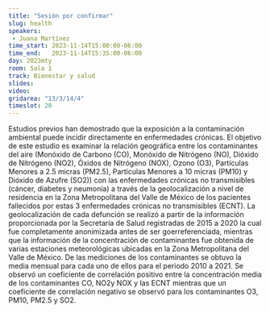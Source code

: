 ```yaml
---
title: "Sesión por confirmar"
slug: health
speakers:
 - Juana Martínez
time_start: 2023-11-14T15:00:00-06:00
time_end:   2023-11-14T15:35:00-06:00
day: 2023mty
room: Sala 1 
track: Bienestar y salud
slides: 
video: 
gridarea: "13/3/14/4"
timeslot: 20
---
```


Estudios previos han demostrado que la exposición a la contaminación ambiental puede incidir directamente en enfermedades crónicas. El objetivo de este estudio es examinar la relación geográfica entre los contaminantes del aire (Monóxido de Carbono (CO), Monóxido de Nitrógeno (NO), Dióxido de Nitrógeno (NO2), Óxidos de Nitrógeno (NOX),  Ozono (O3), Partículas Menores a 2.5 micras (PM2.5), Partículas Menores a 10 micras (PM10) y Dióxido de Azufre (SO2)) con las enfermedades crónicas no transmisibles (cáncer, diabetes y neumonía) a través de la geolocalización a nivel de residencia en la Zona Metropolitana del Valle de México de los pacientes fallecidos por estas 3 enfermedades crónicas no transmisibles (ECNT). La geolocalización de cada defunción se realizó a partir de la información proporcionada por la Secretaría de Salud registradas de 2015 a 2020 la cual fue completamente anonimizada antes de ser goerreferenciada, mientras que la información de la concentración de contaminantes fue obtenida de varias estaciones meteorológicas ubicadas en la Zona Metropolitana del Valle de México. De las mediciones de los contaminantes se obtuvo la media mensual para cada uno de ellos para el periodo 2010 a 2021. Se observó un coeficiente de correlación positivo entre la concentración media de los contaminantes CO, NO2y NOX y las ECNT mientras que un coeficiente de correlación negativo se observó para los contaminantes O3, PM10, PM2.5 y SO2.


